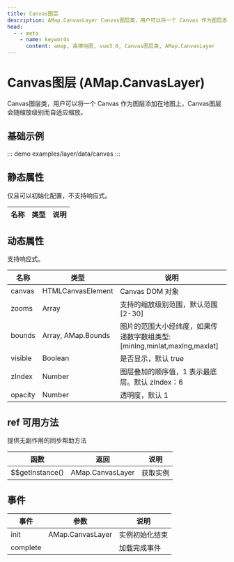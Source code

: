 ```yaml
---
title: Canvas图层
description: AMap.CanvasLayer Canvas图层类，用户可以将一个 Canvas 作为图层添加在地图上，Canvas图层会随缩放级别而自适应缩放
head:
  - - meta
    - name: keywords
      content: amap, 高德地图, vue3.0, Canvas图层类, AMap.CanvasLayer
---
```


# Canvas图层 (AMap.CanvasLayer)
Canvas图层类，用户可以将一个 Canvas 作为图层添加在地图上，Canvas图层会随缩放级别而自适应缩放。

## 基础示例

::: demo
examples/layer/data/canvas
:::


## 静态属性
仅且可以初始化配置，不支持响应式。

名称 | 类型 | 说明
---|---|---|

## 动态属性
支持响应式。

名称 | 类型 | 说明
---|---|---|
canvas | HTMLCanvasElement | Canvas DOM 对象
zooms | Array | 支持的缩放级别范围，默认范围 [2-30]
bounds | Array, AMap.Bounds | 图片的范围大小经纬度，如果传递数字数组类型: [minlng,minlat,maxlng,maxlat]
visible | Boolean | 是否显示，默认 true
zIndex | Number | 图层叠加的顺序值，1 表示最底层。默认 zIndex：6
opacity | Number | 透明度，默认 1

## ref 可用方法
提供无副作用的同步帮助方法

函数 | 返回 | 说明
---|---|---|
$$getInstance() | AMap.CanvasLayer | 获取实例

## 事件

事件 | 参数 | 说明
---|---|---|
init | AMap.CanvasLayer | 实例初始化结束
complete |  | 加载完成事件

